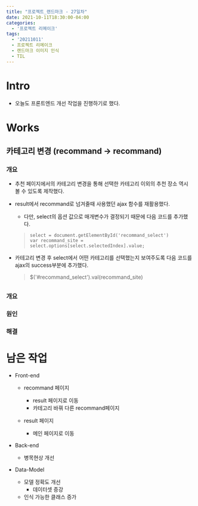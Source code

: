 ```yaml
---
title: "프로젝트_랜드마크 - 27일차"
date: 2021-10-11T18:30:00-04:00
categories:
  - '프로젝트 리메이크'
tags:
  - '20211011'
  - 프로젝트 리메이크
  - 랜드마크 이미지 인식
  - TIL
---
```



# Intro

* 오늘도 프론트엔드 개선 작업을 진행하기로 했다.


# Works

## 카테고리 변경 (recommand -> recommand)

### 개요

* 추천 페이지에서의 카테고리 변경을 통해 선택한 카테고리 이외의 추천 장소 역시 볼 수 있도록 제작했다.

* result에서 recommand로 넘겨줄때 사용했던 ajax 함수를 재활용했다.

  * 다만, select의 옵션 값으로 매개변수가 결정되기 때문에 다음 코드를 추가했다.

  > ```
  > select = document.getElementById('recommand_select')
  > var recommand_site = select.options[select.selectedIndex].value;
  > ```

* 카테고리 변경 후 select에서 어떤 카테고리를 선택했는지 보여주도록 다음 코드를 ajax의 success부분에 추가했다.

  > $('#recommand_select').val(recommand_site)
  
### 


## 

### 개요

### 원인

### 해결



# 남은 작업

* Front-end
  * recommand 페이지
    * result 페이지로 이동
    * 카테고리 바꿔 다른 recommand페이지 

  * result 페이지
    * 메인 페이지로 이동

* Back-end
  * 병목현상 개선

* Data-Model
  * 모델 정확도 개선
    * 데이터셋 증강
  * 인식 가능한 클래스 증가





